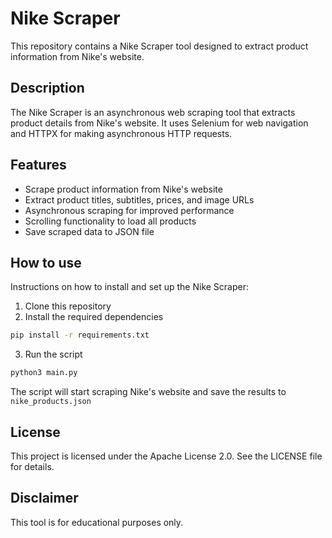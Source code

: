 # Nike Scraper

This repository contains a Nike Scraper tool designed to extract product information from Nike's website.

## Description

The Nike Scraper is an asynchronous web scraping tool that extracts product details from Nike's website. It uses Selenium for web navigation and HTTPX for making asynchronous HTTP requests.

## Features

- Scrape product information from Nike's website
- Extract product titles, subtitles, prices, and image URLs
- Asynchronous scraping for improved performance
- Scrolling functionality to load all products
- Save scraped data to JSON file

## How to use

Instructions on how to install and set up the Nike Scraper:

1. Clone this repository
2. Install the required dependencies

```bash
pip install -r requirements.txt
```

3. Run the script

```bash
python3 main.py
```

The script will start scraping Nike's website and save the results to `nike_products.json`

## License

This project is licensed under the Apache License 2.0. See the LICENSE file for details.

## Disclaimer

This tool is for educational purposes only.
